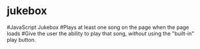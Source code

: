
# jukebox
#JavaScript Jukebox
#Plays at least one song on the page when the page loads
#Give the user the ability to play that song, _without_ using the "built-in" play button.
